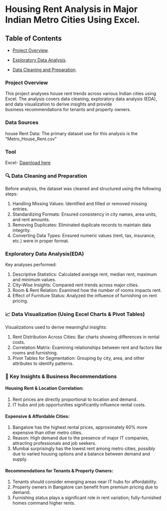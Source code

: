 # Housing Rent Analysis in Major Indian Metro Cities Using Excel.


## Table of Contents

- [Project Overview](#project-overview).
  
- [Exploratory Data Analysis](#Exploratory-Data-Analysis).

- [Data Cleaning and Preparation](#data-cleaning-and-preparation).


### Project Overview

  This project analyses house rent trends across various Indian cities using Excel. The analysis covers data cleaning, exploratory data analysis (EDA), and data visualization to derive insights and provide     
  business recommendations for tenants and property owners.


### Data Sources
  house Rent Data: The primary dataset use for this analysis is the "Metro_House_Rent.csv"


### Tool

Excel- [Dawnload here](https://www.microsoft.com/)


### 🔍 Data Cleaning and Preparation

Before analysis, the dataset was cleaned and structured using the following steps:
  1. Handling Missing Values: Identified and filled or removed missing entries.
  2. Standardizing Formats: Ensured consistency in city names, area units, and rent amounts.
  3. Removing Duplicates: Eliminated duplicate records to maintain data integrity.
  4. Converting Data Types: Ensured numeric values (rent, tax, insurance, etc.) were in proper format.


### Exploratory Data Analysis(EDA)

Key analyses performed:
  1. Descriptive Statistics: Calculated average rent, median rent, maximum and minimum values.
  2. City-Wise Insights: Compared rent trends across major cities.
  3. Room & Rent Relation: Examined how the number of rooms impacts rent.
  4. Effect of Furniture Status: Analyzed the influence of furnishing on rent pricing.

### 📈 Data Visualization (Using Excel Charts & Pivot Tables)

Visualizations used to derive meaningful insights:
  1. Rent Distribution Across Cities: Bar charts showing differences in rental costs.
  2. Correlation Matrix: Examining relationships between rent and factors like rooms and furnishing.
  3. Pivot Tables for Segmentation: Grouping by city, area, and other attributes to identify patterns.


### 🔑 Key Insights & Business Recommendations
####	Housing Rent & Location Correlation:
   1. Rent prices are directly proportional to location and demand.
   2. IT hubs and job opportunities significantly influence rental costs.
#### Expensive & Affordable Cities:
  1. Bangalore has the highest rental prices, approximately 60% more expensive than other metro cities.
  2. Reason: High demand due to the presence of major IT companies, attracting professionals and job seekers.
  3. Mumbai surprisingly has the lowest rent among metro cities, possibly due to varied housing options and a balance between demand and supply.
  #### Recommendations for Tenants & Property Owners:
  1. Tenants should consider emerging areas near IT hubs for affordability.
  2. Property owners in Bangalore can benefit from premium pricing due to demand.
  3. Furnishing status plays a significant role in rent variation; fully-furnished homes command higher rents.



